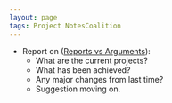 ```yaml
---
layout: page
tags: Project NotesCoalition 
---
```


- Report on ([Reports vs Arguments](../Reports%20vs%20Arguments.md)): 
	- What are the current projects?
	- What has been achieved?
	- Any major changes from last time?
	- Suggestion moving on.